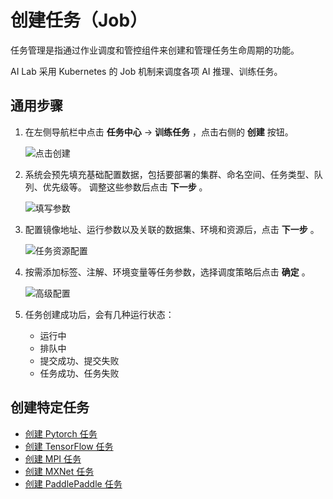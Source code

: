 # 创建任务（Job）

任务管理是指通过作业调度和管控组件来创建和管理任务生命周期的功能。

AI Lab 采用 Kubernetes 的 Job 机制来调度各项 AI 推理、训练任务。

## 通用步骤

1. 在左侧导航栏中点击 **任务中心** -> **训练任务** ，点击右侧的 **创建** 按钮。

    ![点击创建](../../images/job01.png)

1. 系统会预先填充基础配置数据，包括要部署的集群、命名空间、任务类型、队列、优先级等。
   调整这些参数后点击 **下一步** 。

    ![填写参数](../../images/job02.png)

1. 配置镜像地址、运行参数以及关联的数据集、环境和资源后，点击 **下一步** 。

    ![任务资源配置](../../images/job03.png)

1. 按需添加标签、注解、环境变量等任务参数，选择调度策略后点击 **确定** 。

    ![高级配置](../../images/job04.png)

1. 任务创建成功后，会有几种运行状态：

    - 运行中
    - 排队中
    - 提交成功、提交失败
    - 任务成功、任务失败

## 创建特定任务

- [创建 Pytorch 任务](./pytorch.md)
- [创建 TensorFlow 任务](./tensorflow.md)
- [创建 MPI 任务](./mpi.md)
- [创建 MXNet 任务](./mxnet.md)
- [创建 PaddlePaddle 任务](./paddle.md)
